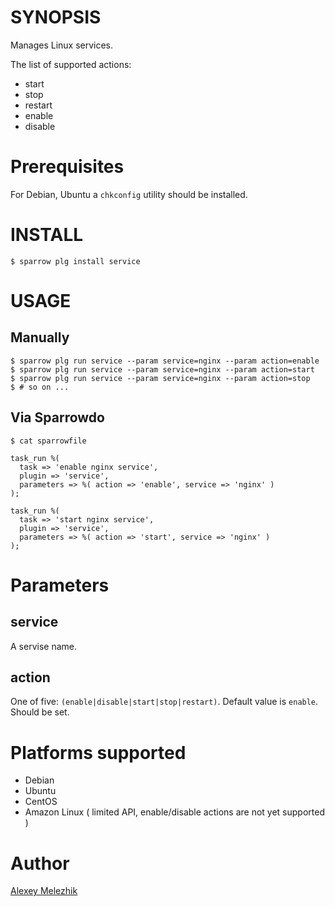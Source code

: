 # SYNOPSIS

Manages Linux services.

The list of supported actions:

* start
* stop
* restart
* enable
* disable

# Prerequisites

For Debian, Ubuntu a `chkconfig` utility should be installed.

# INSTALL

    $ sparrow plg install service


# USAGE


## Manually


    $ sparrow plg run service --param service=nginx --param action=enable
    $ sparrow plg run service --param service=nginx --param action=start
    $ sparrow plg run service --param service=nginx --param action=stop
    $ # so on ...


## Via Sparrowdo

    $ cat sparrowfile

    task_run %(
      task => 'enable nginx service',
      plugin => 'service',
      parameters => %( action => 'enable', service => 'nginx' )
    );
    
    task_run %(
      task => 'start nginx service',
      plugin => 'service',
      parameters => %( action => 'start', service => 'nginx' )
    );
        

# Parameters

## service

A servise name.


## action

One of five: `(enable|disable|start|stop|restart)`. Default value is `enable`. Should be set.

# Platforms supported

* Debian
* Ubuntu
* CentOS
* Amazon Linux ( limited API, enable/disable actions are not yet supported )

# Author

[Alexey Melezhik](mailto:melezhik@gmail.com)


